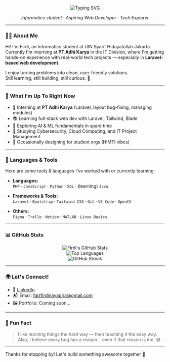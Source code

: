 <!-- GitHub Profile README -->

<p align="center">
  <img src="https://readme-typing-svg.herokuapp.com?font=Fira+Code&size=24&duration=3000&pause=1000&color=00BFFF&center=true&vCenter=true&width=435&lines=Hi+there!+👋+I'm+Firdi;Welcome+to+my+GitHub+profile!;Always+learning+and+building+cool+stuff!+💡" alt="Typing SVG" />
</p>

<p align="center">
  <em>Informatics student · Aspiring Web Developer · Tech Explorer</em>
</p>

---

### 👨‍💻 About Me

Hi! I'm Firdi, an Informatics student at UIN Syarif Hidayatullah Jakarta.  
Currently I'm interning at **PT Adhi Karya** in the IT Division, where I'm getting hands-on experience with real-world tech projects — especially in **Laravel-based web development**.

I enjoy turning problems into clean, user-friendly solutions.  
Still learning, still building, still curious. 🌱

---

### 🚧 What I’m Up To Right Now

- 🔧 Interning at **PT Adhi Karya** (Laravel, layout bug-fixing, managing modules)
- 📚 Learning full-stack web dev with Laravel, Tailwind, Blade
- 🤖 Exploring AI & ML fundamentals in spare time
- 🔐 Studying Cybersecurity, Cloud Computing, and IT Project Management
- 🎨 Occasionally designing for student orgs (HIMTI vibes)

---

### 🧠 Languages & Tools

Here are some tools & languages I've worked with or currently learning:

- **Languages:**  
  `PHP` · `JavaScript` · `Python` · `SQL` · (learning) `Java`

- **Frameworks & Tools:**  
  `Laravel` · `Bootstrap` · `Tailwind CSS` · `Git` · `VS Code` · `OpenCV`

- **Others:**  
  `Figma` · `Trello` · `Notion` · `MATLAB` · `Linux Basics`

---

### 📊 GitHub Stats

<p align="center">
  <img src="https://github-readme-stats.vercel.app/api?username=faizfrdi&show_icons=true&theme=tokyonight" alt="Firdi's GitHub Stats" />
  <br/>
  <img src="https://github-readme-stats.vercel.app/api/top-langs/?username=faizfrdi&layout=compact&theme=tokyonight" alt="Top Languages" />
  <br/>
  <img src="https://github-readme-streak-stats.herokuapp.com/?user=faizfrdi&theme=tokyonight" alt="GitHub Streak"/>
</p>

---

### 🌍 Let's Connect!

- 💼 [LinkedIn](https://www.linkedin.com/in/faiz-firdi-naya-pria)
- 📬 Email: faizfirdinayapria@gmail.com
- 🖼️ Portfolio: Coming soon...

---

### 📌 Fun Fact

> I like learning things the hard way — then teaching it the easy way.  
> Also, I believe every bug has a reason... even if that reason is me. 😅

---

Thanks for stopping by! Let's build something awesome together 🚀
